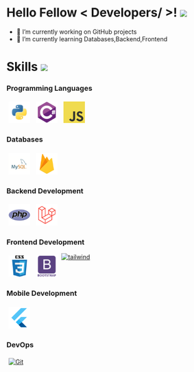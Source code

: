 # Hello Fellow < Developers/ >! <img src="https://raw.githubusercontent.com/MartinHeinz/MartinHeinz/master/wave.gif" width="40px" style="max-width: 100%;">
- 🔭 I’m currently working on GitHub projects
- 🌱 I’m currently learning Databases,Backend,Frontend

# Skills <img src="https://camo.githubusercontent.com/beb64ff21c883e318e4f5db5231c2ba4175705bea1c9249e82a41ab375db4f75/68747470733a2f2f6d65646961322e67697068792e636f6d2f6d656469612f51737347456d706b79454f684243623765312f67697068792e6769663f6369643d656366303565343761306e336769316266716e74716d6f62386739616964316f796a327772336473336d67373030626c267269643d67697068792e676966" width="32px" data-canonical-src="https://media2.giphy.com/media/QssGEmpkyEOhBCb7e1/giphy.gif?cid=ecf05e47a0n3gi1bfqntqmob8g9aid1oyj2wr3ds3mg700bl&amp;rid=giphy.gif" style="max-width: 100%;">
<h3>Programming Languages</h3>
<p><a href="https://www.python.org"><img alt="python" src="https://raw.githubusercontent.com/github/explore/80688e429a7d4ef2fca1e82350fe8e3517d3494d/topics/python/python.png" height="50" style="vertical-align:top; margin:5px"/></a>
<a href="https://www.w3schools.com/cs/index.php"><img alt="csharp" src="https://raw.githubusercontent.com/devicons/devicon/master/icons/csharp/csharp-original.svg" height="50" style="vertical-align:top; margin:5px"/></a>
<a href="https://www.javascript.com"><img alt="javascript" src="https://raw.githubusercontent.com/github/explore/80688e429a7d4ef2fca1e82350fe8e3517d3494d/topics/javascript/javascript.png" height="50" style="vertical-align:top; margin:5px"/></a></p>

<h3>Databases</h3>
<p><a href="https://www.mysql.com"><img alt="mysql" src="https://raw.githubusercontent.com/github/explore/80688e429a7d4ef2fca1e82350fe8e3517d3494d/topics/mysql/mysql.png" height="50" style="vertical-align:top; margin:5px"/></a>
<a href="https://firebase.google.com"><img alt="firebase" src="https://raw.githubusercontent.com/github/explore/80688e429a7d4ef2fca1e82350fe8e3517d3494d/topics/firebase/firebase.png" height="50" style="vertical-align:top; margin:5px"/></a></p>

<h3>Backend Development</h3>
<p><a href="https://www.php.net"><img alt="php" src="https://raw.githubusercontent.com/github/explore/80688e429a7d4ef2fca1e82350fe8e3517d3494d/topics/php/php.png" height="50" style="vertical-align:top; margin:5px"/></a>
<a href="https://laravel.com"><img alt="laravel" src="https://raw.githubusercontent.com/github/explore/80688e429a7d4ef2fca1e82350fe8e3517d3494d/topics/laravel/laravel.png" height="50" style="vertical-align:top; margin:5px"/></a>
</p>

<h3>Frontend Development</h3>
<p>
<a href="https://www.w3schools.com/css"><img alt="css" src="https://raw.githubusercontent.com/github/explore/80688e429a7d4ef2fca1e82350fe8e3517d3494d/topics/css/css.png" height="50" style="vertical-align:top; margin:5px"/></a>
<a href="https://getbootstrap.com/"><img alt="bootstrap" src="https://raw.githubusercontent.com/devicons/devicon/master/icons/bootstrap/bootstrap-plain-wordmark.svg" height="50" style="vertical-align:top; margin:5px"/></a>
<a href="https://getbootstrap.com/"><img src="https://camo.githubusercontent.com/5734d0669fe22ce04a1cb989a156cd32c379875f6bca56d5210c9432824856d9/68747470733a2f2f7777772e766563746f726c6f676f2e7a6f6e652f6c6f676f732f7461696c77696e646373732f7461696c77696e646373732d69636f6e2e737667" alt="tailwind" width="40" height="40" data-canonical-src="https://www.vectorlogo.zone/logos/tailwindcss/tailwindcss-icon.svg" style="max-width: 100%;"></a></p>

<h3>Mobile Development</h3>
<p><a href="https://flutter.dev"><img alt="flutter" src="https://raw.githubusercontent.com/github/explore/80688e429a7d4ef2fca1e82350fe8e3517d3494d/topics/flutter/flutter.png" height="50" style="vertical-align:top; margin:5px"/></a></p>
<h3>DevOps</h3>
<a href="https://git-scm.com/"><img alt="Git" src="https://camo.githubusercontent.com/fbfcb9e3dc648adc93bef37c718db16c52f617ad055a26de6dc3c21865c3321d/68747470733a2f2f7777772e766563746f726c6f676f2e7a6f6e652f6c6f676f732f6769742d73636d2f6769742d73636d2d69636f6e2e737667" height="50" style="vertical-align:top; margin:5px"/></a></p>
